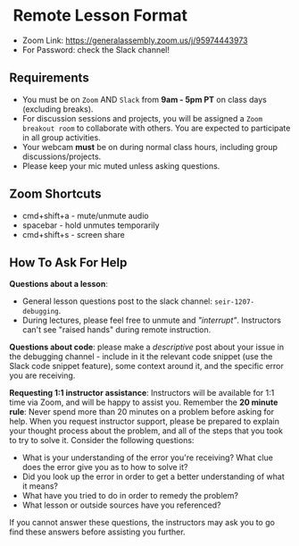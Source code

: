 <h1><img src="https://ga-dash.s3.amazonaws.com/production/assets/logo-9f88ae6c9c3871690e33280fcf557f33.png" alt="" style="max-width:100%;" /> Remote Lesson Format</h1>

* Zoom Link: https://generalassembly.zoom.us/j/95974443973
* For Password: check the Slack channel!

## Requirements

* You must be on `Zoom` AND `Slack` from **9am - 5pm PT** on class days (excluding breaks).
* For discussion sessions and projects, you will be assigned a `Zoom breakout room` to collaborate with others. You are expected to participate in all group activities.
* Your webcam **must** be on during normal class hours, including group discussions/projects.
* Please keep your mic muted unless asking questions.

## Zoom Shortcuts
* cmd+shift+a - mute/unmute audio
* spacebar - hold unmutes temporarily
* cmd+shift+s - screen share

## How To Ask For Help
<strong>Questions about a lesson</strong>:

- General lesson questions post to the slack channel: `seir-1207-debugging`.
- During lectures, please feel free to unmute and <em>"interrupt"</em>. Instructors can't see "raised hands" during remote instruction.

<strong>Questions about code</strong>: please make a <em>descriptive</em> post about your issue in the debugging channel - include in it the relevant code snippet (use the Slack code snippet feature), some context around it, and the specific error you are receiving.

<strong>Requesting 1:1 instructor assistance</strong>: Instructors will be available for 1:1 time via Zoom, and will be happy to assist you. Remember the <strong>20 minute rule</strong>: Never spend more than 20 minutes on a problem before asking for help. When you request instructor support, please be prepared to explain your thought process about the problem, and all of the steps that you took to try to solve it. Consider the following questions:

* What is your understanding of the error you're receiving? What clue does the error give you as to how to solve it?
* Did you look up the error in order to get a better understanding of what it means?
* What have you tried to do in order to remedy the problem?
* What lesson or outside sources have you referenced?

If you cannot answer these questions, the instructors may ask you to go find these answers before assisting you further.
